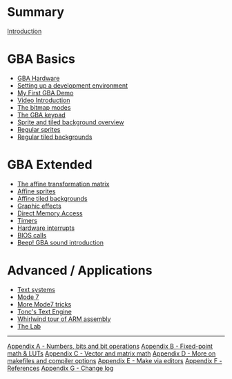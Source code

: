 # Summary

[Introduction](./intro.md)

# GBA Basics

- [GBA Hardware](./hardware.md)
- [Setting up a development environment]()
- [My First GBA Demo](./first.md)
- [Video Introduction](./video.md)
- [The bitmap modes](./bitmaps.md)
- [The GBA keypad](./keys.md)
- [Sprite and tiled background overview](./objbg.md)
- [Regular sprites](./regobj.md)
- [Regular tiled backgrounds](./regbg.md)

# GBA Extended

- [The affine transformation matrix](./affine.md)
- [Affine sprites](./affobj.md)
- [Affine tiled backgrounds](./affbg.md)
- [Graphic effects](./gfx.md)
- [Direct Memory Access](./dma.md)
- [Timers](./timers.md)
- [Hardware interrupts](./interrupts.md)
- [BIOS calls](./swi.md)
- [Beep! GBA sound introduction](./sndsqr.md)

# Advanced / Applications

- [Text systems]()
- [Mode 7]()
- [More Mode7 tricks]()
- [Tonc's Text Engine]()
- [Whirlwind tour of ARM assembly]()
- [The Lab]()

---

[Appendix A - Numbers, bits and bit operations]()
[Appendix B - Fixed-point math & LUTs]()
[Appendix C - Vector and matrix math]()
[Appendix D - More on makefiles and compiler options]()
[Appendix E - Make via editors]()
[Appendix F - References]()
[Appendix G - Change log]()
